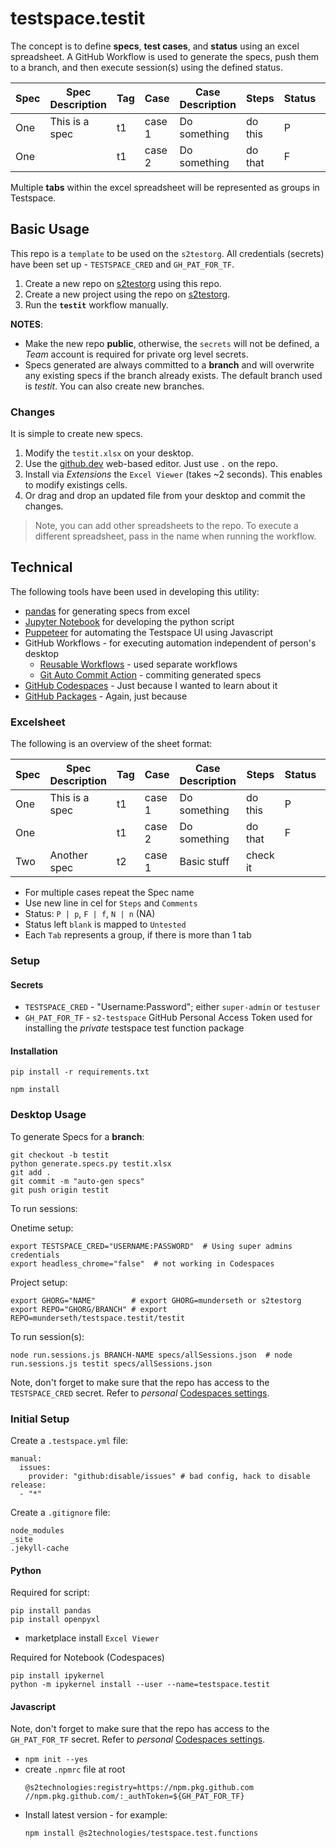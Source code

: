 # testspace.testit
The concept is to define **specs**, **test cases**, and **status** using an excel spreadsheet. A GitHub Workflow is used to generate the specs, push them to a branch, and then execute session(s) using the defined status. 
								
Spec|Spec Description | Tag	|Case 	|Case Description| Steps   | Status | Comments
----|-----------------|-----|-------|----------------|---------|--------|--------
One | This is a spec  | t1	|case 1 | Do something   | do this | P	    | 
One |                 | t1	|case 2 | Do something   | do that | F	    | this is a comment

Multiple **tabs** within the excel spreadsheet will be represented as groups in Testspace. 

## Basic Usage
This repo is a `template` to be used on the `s2testorg`. All credentials (secrets) have been set up - `TESTSPACE_CRED` and `GH_PAT_FOR_TF`.  

1. Create a new repo on [s2testorg](https://github.com/s2testorg) using this repo.
2. Create a new project using the repo on [s2testorg](https://s2testorg.stridespace.com/). 
3. Run the **`testit`** workflow manually.

**NOTES**:
- Make the new repo **public**, otherwise, the `secrets` will not be defined, a *Team* account is required for private org level secrets.  
- Specs generated are always committed to a **branch** and will overwrite any existing specs if the branch already exists. The default branch used is *testit*. You can also create new branches. 

### Changes
It is simple to create new specs.

1. Modify the `testit.xlsx` on your desktop. 
2. Use the [github.dev](https://docs.github.com/en/codespaces/the-githubdev-web-based-editor) web-based editor. Just use `.` on the repo.
3. Install via *Extensions* the `Excel Viewer` (takes ~2 seconds). This enables to modify existings cells.
4. Or drag and drop an updated file from your desktop and commit the changes. 

> Note, you can add other spreadsheets to the repo. To execute a different spreadsheet, pass in the name when running the workflow. 

## Technical
The following tools have been used in developing this utility: 
- [pandas](https://pandas.pydata.org/) for generating specs from excel
- [Jupyter Notebook](https://jupyter.org/) for developing the python script 
- [Puppeteer](https://pptr.dev/) for automating the Testspace UI using Javascript 
- GitHub Workflows - for executing automation independent of person's desktop
    - [Reusable Workflows](https://docs.github.com/en/actions/using-workflows/reusing-workflows) - used separate workflows 
    - [Git Auto Commit Action](https://github.com/stefanzweifel/git-auto-commit-action) - commiting generated specs
- [GitHub Codespaces](https://github.com/features/codespaces) - Just because I wanted to learn about it
- [GitHub Packages](https://github.com/features/packages) - Again, just because

### Excelsheet 
The following is an overview of the sheet format:
							
Spec|Spec Description | Tag	|Case 	|Case Description| Steps   | Status | Comments
----|-----------------|-----|-------|----------------|---------|--------|--------
One | This is a spec  | t1	|case 1 | Do something   | do this | P	    | 
One |                 | t1	|case 2 | Do something   | do that | F	    | this is a comment
Two | Another spec    | t2  |case 1 | Basic stuff    | check it |       | 
		

- For multiple cases repeat the Spec name
- Use new line in cel for `Steps` and `Comments`
- Status: `P | p`, `F | f`, `N | n` (NA)
- Status left `blank` is mapped to `Untested`
- Each `Tab` represents a group, if there is more than 1 tab

### Setup

#### Secrets

- `TESTSPACE_CRED` - "Username:Password"; either `super-admin` or `testuser`
- `GH_PAT_FOR_TF`  - `s2-testspace` GitHub Personal Access Token used for installing the *private* testspace test function package

#### Installation

```
pip install -r requirements.txt
```

```
npm install 
```

### Desktop Usage

To generate Specs for a **branch**:

```
git checkout -b testit
python generate.specs.py testit.xlsx
git add .
git commit -m "auto-gen specs"
git push origin testit
```

To run sessions:

Onetime setup:
```
export TESTSPACE_CRED="USERNAME:PASSWORD"  # Using super admins credentials 
export headless_chrome="false"  # not working in Codespaces
```
Project setup:
```
export GHORG="NAME"        # export GHORG=munderseth or s2testorg
export REPO="GHORG/BRANCH" # export REPO=munderseth/testspace.testit/testit
```
To run session(s):
```
node run.sessions.js BRANCH-NAME specs/allSessions.json  # node run.sessions.js testit specs/allSessions.json
```

Note, don't forget to make sure that the repo has access to the `TESTSPACE_CRED` secret. Refer to *personal* [Codespaces settings](https://github.com/settings/codespaces).

### Initial Setup

Create a `.testspace.yml` file:
```
manual:
  issues:
    provider: "github:disable/issues" # bad config, hack to disable 
release:
  - "*"
```

Create a `.gitignore` file:
```
node_modules
_site
.jekyll-cache
```

#### Python

Required for script:
```
pip install pandas
pip install openpyxl
```
- marketplace install `Excel Viewer`

Required for Notebook (Codespaces)

```
pip install ipykernel
python -m ipykernel install --user --name=testspace.testit
```


#### Javascript 
Note, don't forget to make sure that the repo has access to the `GH_PAT_FOR_TF` secret. Refer to *personal* [Codespaces settings](https://github.com/settings/codespaces).


- `npm init --yes`
- create `.npmrc` file at root
    ```
    @s2technologies:registry=https://npm.pkg.github.com
    //npm.pkg.github.com/:_authToken=${GH_PAT_FOR_TF}
    ```
- Install latest version - for example:
  ```
  npm install @s2technologies/testspace.test.functions
  ```